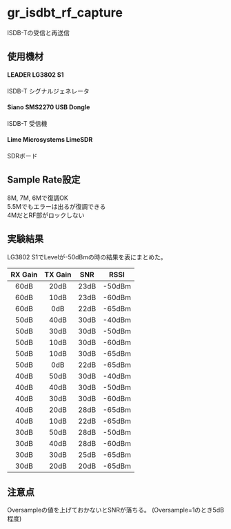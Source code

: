 # gr_isdbt_rf_capture
ISDB-Tの受信と再送信  

## 使用機材
#### LEADER LG3802 S1
ISDB-T シグナルジェネレータ

#### Siano SMS2270 USB Dongle
ISDB-T 受信機

#### Lime Microsystems LimeSDR
SDRボード

## Sample Rate設定
8M, 7M, 6Mで復調OK  
5.5Mでもエラーは出るが復調できる  
4MだとRF部がロックしない  

## 実験結果
LG3802 S1でLevelが-50dBmの時の結果を表にまとめた。  

|RX Gain|TX Gain|SNR|RSSI|
| :---: | :---: |:-:|:--:|
|60dB|20dB|23dB|-50dBm|
|60dB|10dB|23dB|-60dBm|
|60dB| 0dB|22dB|-65dBm|
|50dB|40dB|30dB|-40dBm|
|50dB|30dB|30dB|-50dBm|
|50dB|10dB|30dB|-60dBm|
|50dB|10dB|30dB|-65dBm|
|50dB| 0dB|22dB|-65dBm|
|40dB|50dB|30dB|-40dBm|
|40dB|40dB|30dB|-50dBm|
|40dB|30dB|30dB|-60dBm|
|40dB|20dB|28dB|-65dBm|
|40dB|10dB|22dB|-65dBm|
|30dB|50dB|28dB|-50dBm|
|30dB|40dB|28dB|-60dBm|
|30dB|30dB|25dB|-65dBm|
|30dB|20dB|20dB|-65dBm|

## 注意点
Oversampleの値を上げておかないとSNRが落ちる。 (Oversample=1のとき5dB程度)
